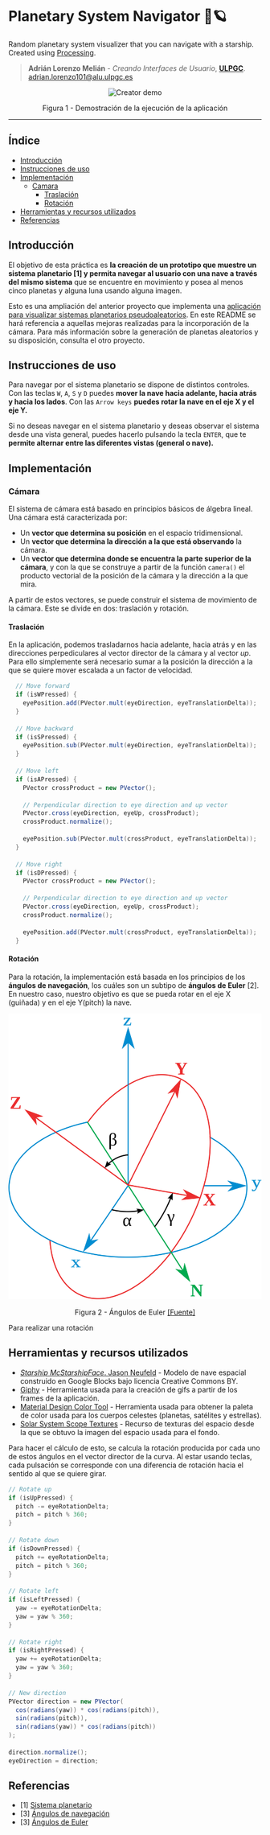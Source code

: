 # Planetary System Navigator 🚀🪐

Random planetary system visualizer that you can navigate with a starship. Created using [Processing](https://processing.org).
> **Adrián Lorenzo Melián** - *Creando Interfaces de Usuario*, [**ULPGC**](https://www.ulpgc.es).
> adrian.lorenzo101@alu.ulpgc.es

<div align="center">
 <img src=images/demo.gif alt="Creator demo"></img>
 <p>Figura 1 - Demostración de la ejecución de la aplicación</p>
</div>

***

## Índice
* [Introducción](#introduction)
* [Instrucciones de uso](#instructions) 
* [Implementación](#implementation)
    * [Camara](#camera)
      * [Traslación](#translation)
      * [Rotación](#rotation)
* [Herramientas y recursos utilizados](#tools-and-resources)
* [Referencias](#references)

## Introducción <a id="introduction"></a>
El objetivo de esta práctica es **la creación de un prototipo que muestre un sistema planetario [1] y permita navegar al usuario con una nave a través del mismo sistema** que se encuentre en movimiento y posea al menos cinco planetas y alguna luna usando alguna imagen.

Esto es una ampliación del anterior proyecto que implementa una [aplicación para visualizar sistemas planetarios pseudoaleatorios](https://github.com/AdrianLorenzoDev/planetarySystem). En este README se hará referencia a aquellas mejoras realizadas para la incorporación de la cámara. Para más información sobre la generación de planetas aleatorios y su disposición, consulta el otro proyecto.

## Instrucciones de uso<a id="instructions"></a>
Para navegar por el sistema planetario se dispone de distintos controles. Con las teclas `W`, `A`, `S` y `D` puedes **mover la nave hacia adelante, hacia atrás y hacia los lados**. Con las `Arrow keys` **puedes rotar la nave en el eje X y el eje Y.**

Si no deseas navegar en el sistema planetario y deseas observar el sistema desde una vista general, puedes hacerlo pulsando la tecla `ENTER`, que te **permite alternar entre las diferentes vistas (general o nave).**

## Implementación <a id="implementation"></a>

### Cámara <a id="camera"></a>

El sistema de cámara está basado en principios básicos de álgebra lineal. Una cámara está caracterizada por:

* Un **vector que determina su posición** en el espacio tridimensional.
* Un **vector que determina la dirección a la que está observando** la cámara.
* Un **vector que determina donde se encuentra la parte superior de la cámara**, y con la que se construye a partir de la función `camera()` el producto vectorial de la posición de la cámara y la dirección a la que mira.

A partir de estos vectores, se puede construir el sistema de movimiento de la cámara. Este se divide en dos: traslación y rotación.

#### Traslación <a id="translation"></a>

En la aplicación, podemos trasladarnos hacia adelante, hacia atrás y en las direcciones perpediculares al vector director de la cámara y al vector *up*. Para ello simplemente será necesario sumar a la posición la dirección a la que se quiere mover escalada a un factor de velocidad.

```java
  // Move forward
  if (isWPressed) {
    eyePosition.add(PVector.mult(eyeDirection, eyeTranslationDelta));
  }
     
  // Move backward
  if (isSPressed) {
    eyePosition.sub(PVector.mult(eyeDirection, eyeTranslationDelta));
  }

  // Move left
  if (isAPressed) {
    PVector crossProduct = new PVector();

    // Perpendicular direction to eye direction and up vector
    PVector.cross(eyeDirection, eyeUp, crossProduct);
    crossProduct.normalize();
    
    eyePosition.sub(PVector.mult(crossProduct, eyeTranslationDelta));
  }

  // Move right  
  if (isDPressed) {
    PVector crossProduct = new PVector();

    // Perpendicular direction to eye direction and up vector
    PVector.cross(eyeDirection, eyeUp, crossProduct);
    crossProduct.normalize();

    eyePosition.add(PVector.mult(crossProduct, eyeTranslationDelta));
  }
```

#### Rotación <a id="rotation"></a>

Para la rotación, la implementación está basada en los principios de los **ángulos de navegación**, los cuáles son un subtipo de **ángulos de Euler** [2]. En nuestro caso, nuestro objetivo es que se pueda rotar en el eje X (guiñada) y en el eje Y(pitch) la nave. 

<div align="center">
 <a href="https://en.wikipedia.org/wiki/Euler_angles#/media/File:Eulerangles.svg">
  <img src=images/eulerangles.png alt="Euler angles"></img>
 </a>
 <p>Figura 2 - Ángulos de Euler <a><a href="https://en.wikipedia.org/wiki/Euler_angles#/media/File:Eulerangles.svg">[Fuente]</a></p>
</div>

Para realizar una rotación

## Herramientas y recursos utilizados <a id="tools-and-resources"></a>

- [*Starship McStarshipFace*. Jason Neufeld](https://poly.google.com/view/eMrqcfO5i9p) - Modelo de nave espacial construido en Google Blocks bajo licencia Creative Commons BY.
- [Giphy](https://giphy.com) - Herramienta usada para la creación de gifs a partir de los frames de la aplicación.
- [Material Design Color Tool](https://material.io/resources/color/) - Herramienta usada para obtener la paleta de color usada para los cuerpos celestes (planetas, satélites y estrellas).
- [Solar System Scope Textures](https://www.solarsystemscope.com/textures/) - Recurso de texturas del espacio desde la que se obtuvo la imagen del espacio usada para el fondo.

Para hacer el cálculo de esto, se calcula la rotación producida por cada uno de estos ángulos en el vector director de la curva. Al estar usando teclas, cada pulsación se corresponde con una diferencia de rotación hacia el sentido al que se quiere girar.

```java
// Rotate up
if (isUpPressed) {
  pitch -= eyeRotationDelta;
  pitch = pitch % 360;
}

// Rotate down
if (isDownPressed) {
  pitch += eyeRotationDelta;
  pitch = pitch % 360;
}

// Rotate left
if (isLeftPressed) {
  yaw -= eyeRotationDelta;
  yaw = yaw % 360;
}

// Rotate right
if (isRightPressed) {
  yaw += eyeRotationDelta;
  yaw = yaw % 360;
}

// New direction
PVector direction = new PVector(
  cos(radians(yaw)) * cos(radians(pitch)),
  sin(radians(pitch)),
  sin(radians(yaw)) * cos(radians(pitch))
);

direction.normalize();
eyeDirection = direction;
```

## Referencias <a id="references"></a>
- [1] [Sistema planetario](https://es.wikipedia.org/wiki/Sistema_planetario)
- [3] [Ángulos de navegación](https://en.wikipedia.org/wiki/Euler_angles)
- [3] [Ángulos de Euler](https://en.wikipedia.org/wiki/Euler_angles)



